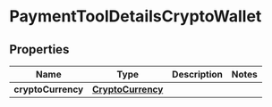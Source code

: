 # PaymentToolDetailsCryptoWallet

## Properties
Name | Type | Description | Notes
------------ | ------------- | ------------- | -------------
**cryptoCurrency** | [**CryptoCurrency**](CryptoCurrency.md) |  | 
